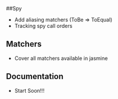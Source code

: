 ##Spy

* Add aliasing matchers (ToBe => ToEqual)
* Tracking spy call orders

## Matchers

* Cover all matchers available in jasmine

## Documentation

* Start Soon!!!